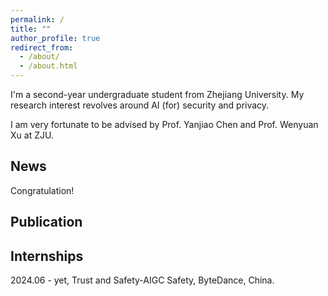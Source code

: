 ```yaml
---
permalink: /
title: ""
author_profile: true
redirect_from: 
  - /about/
  - /about.html
---
```

I'm a second-year undergraduate student from Zhejiang University. My research interest revolves around AI (for) security and privacy.

I am very fortunate to be advised by Prof. Yanjiao Chen and Prof. Wenyuan Xu at ZJU. 

News
------
Congratulation!


Publication
------


Internships
------
2024.06 - yet, Trust and Safety-AIGC Safety, ByteDance, China.
